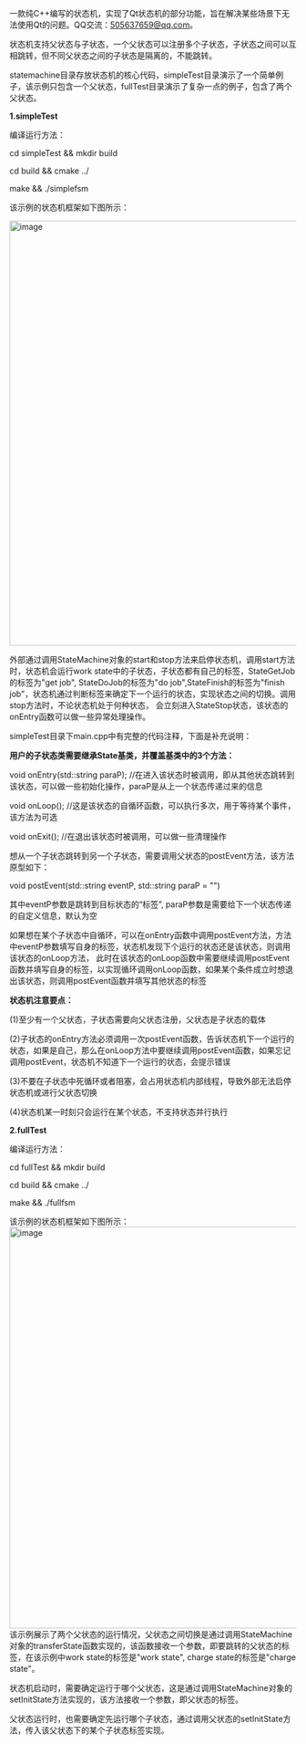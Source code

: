 一款纯C++编写的状态机，实现了Qt状态机的部分功能，旨在解决某些场景下无法使用Qt的问题。QQ交流：505637659@qq.com。

状态机支持父状态与子状态，一个父状态可以注册多个子状态，子状态之间可以互相跳转，但不同父状态之间的子状态是隔离的，不能跳转。

statemachine目录存放状态机的核心代码，simpleTest目录演示了一个简单例子，该示例只包含一个父状态，fullTest目录演示了复杂一点的例子，包含了两个父状态。

**1.simpleTest**

编译运行方法：

 cd simpleTest && mkdir build

 cd build && cmake ../

 make && ./simplefsm
 
 该示例的状态机框架如下图所示：

 <img width="1510" height="745" alt="image" src="https://github.com/user-attachments/assets/55c7f3fc-9023-4b85-8ec1-80eb8b2e2052" />

外部通过调用StateMachine对象的start和stop方法来启停状态机，调用start方法时，状态机会运行work state中的子状态，子状态都有自己的标签，StateGetJob的标签为"get job",
StateDoJob的标签为"do job",StateFinish的标签为"finish job"，状态机通过判断标签来确定下一个运行的状态，实现状态之间的切换。调用stop方法时，不论状态机处于何种状态，
会立刻进入StateStop状态，该状态的onEntry函数可以做一些异常处理操作。

simpleTest目录下main.cpp中有完整的代码注释，下面是补充说明：

**用户的子状态类需要继承State基类，并覆盖基类中的3个方法：**

void onEntry(std::string paraP);  //在进入该状态时被调用，即从其他状态跳转到该状态，可以做一些初始化操作，paraP是从上一个状态传递过来的信息

void onLoop();                    //这是该状态的自循环函数，可以执行多次，用于等待某个事件，该方法为可选

void onExit();                    //在退出该状态时被调用，可以做一些清理操作

想从一个子状态跳转到另一个子状态，需要调用父状态的postEvent方法，该方法原型如下：

void postEvent(std::string eventP, std::string paraP = "")

其中eventP参数是跳转到目标状态的“标签”, paraP参数是需要给下一个状态传递的自定义信息，默认为空

如果想在某个子状态中自循环，可以在onEntry函数中调用postEvent方法，方法中eventP参数填写自身的标签，状态机发现下个运行的状态还是该状态，则调用该状态的onLoop方法，
此时在该状态的onLoop函数中需要继续调用postEvent函数并填写自身的标签，以实现循环调用onLoop函数，如果某个条件成立时想退出该状态，则调用postEvent函数并填写其他状态的标签

**状态机注意要点：**

(1)至少有一个父状态，子状态需要向父状态注册，父状态是子状态的载体

(2)子状态的onEntry方法必须调用一次postEvent函数，告诉状态机下一个运行的状态，如果是自己，那么在onLoop方法中要继续调用postEvent函数，如果忘记调用postEvent，状态机不知道下一个运行的状态，会提示错误

(3)不要在子状态中死循环或者阻塞，会占用状态机内部线程，导致外部无法启停状态机或进行父状态切换

(4)状态机某一时刻只会运行在某个状态，不支持状态并行执行

**2.fullTest**

编译运行方法：

 cd fullTest && mkdir build

 cd build && cmake ../

 make && ./fullfsm
 
 该示例的状态机框架如下图所示：
 <img width="1505" height="704" alt="image" src="https://github.com/user-attachments/assets/cbb3c58f-9ee6-4940-88ea-2117ca364be9" />
 该示例展示了两个父状态的运行情况，父状态之间切换是通过调用StateMachine对象的transferState函数实现的，该函数接收一个参数，即要跳转的父状态的标签，在该示例中work state的标签是"work state",
 charge state的标签是"charge state"。

 状态机启动时，需要确定运行于哪个父状态，这是通过调用StateMachine对象的setInitState方法实现的，该方法接收一个参数，即父状态的标签。
 
 父状态运行时，也需要确定先运行哪个子状态，通过调用父状态的setInitState方法，传入该父状态下的某个子状态标签实现。


